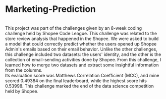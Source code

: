 # Marketing-Prediction

<br> This project was part of the challenges given by an 8-week coding challenge held by Shopee Code League. This challenge was related to the store review analysis that happened in the Shopee. We were asked to build a model that could correctly predict whether the users opened up Shopee Admin's emails based on their email behavior. Unlike the other challenges, this challenge included two datasets: the users' identity, and the other is the collection of email-sending activities done by Shopee. From this challenge, I learned how to merge two datasets and extract some insightful information from the columns. 
<br> Its evaluation score was Matthews Correlation Coefficient (MCC), and mine scored 0.49384 on the final leaderboard, while the highest score hits 0.53998. This challenge marked the end of the data science competition held by Shopee.
